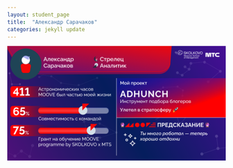 ```yaml
---
layout: student_page
title:  "Александр Сарачаков"
categories: jekyll update
---
```

<img class="img-fluid" src="/img/posts/Александр Сарачаков.png" alt="moove-2">
